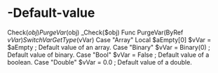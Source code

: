 # -Default-value
Check($obj)  PurgeVar($obj)  _Check($obj)  Func PurgeVar(ByRef $vVar)     Switch VarGetType($vVar)         Case "Array"             Local $aEmpty[0]             $vVar = $aEmpty ; Default value of an array.         Case "Binary"             $vVar = Binary(0) ; Default value of binary.         Case "Bool"             $vVar = False ; Default value of a boolean.         Case "Double"             $vVar = 0.0 ; Default value of a double.

